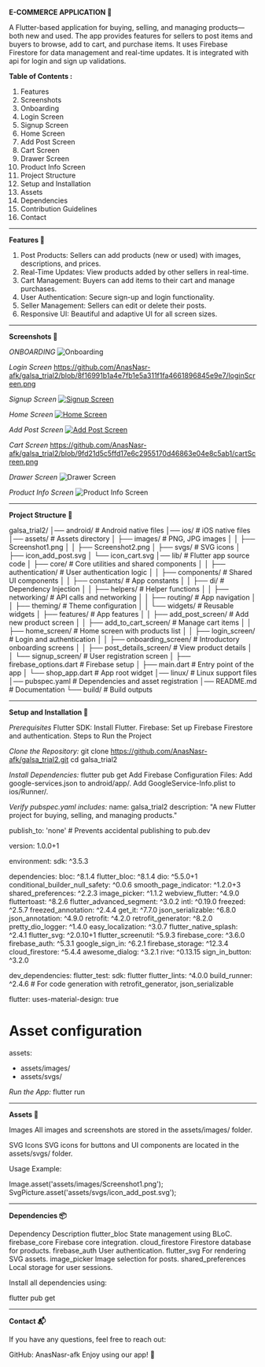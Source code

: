 **E-COMMERCE APPLICATION 🚀**

A Flutter-based application for buying, selling, and managing products—both new and used.
The app provides features for sellers to post items and buyers to browse, add to cart, and purchase items.
It uses Firebase Firestore for data management and real-time updates.
It is integrated with api for login and sign up validations.

**Table of Contents :** 
1. Features
2. Screenshots
3. Onboarding
4. Login Screen
5. Signup Screen
6. Home Screen
7. Add Post Screen
8. Cart Screen
9. Drawer Screen
10. Product Info Screen
11. Project Structure
12. Setup and Installation
13. Assets
14. Dependencies
15. Contribution Guidelines
16. Contact

--------------------------------------------------------------------------------------------------------------------------

**Features 🌟**

1. Post Products: Sellers can add products (new or used) with images, descriptions, and prices.
2. Real-Time Updates: View products added by other sellers in real-time.
3. Cart Management: Buyers can add items to their cart and manage purchases.
4. User Authentication: Secure sign-up and login functionality.
5. Seller Management: Sellers can edit or delete their posts.
6. Responsive UI: Beautiful and adaptive UI for all screen sizes.

---------------------------------------------------------------------------------------------------------------------------

**Screenshots 📸**

_ONBOARDING_
![Onboarding]([assets/images/onBoardingScreen.png](https://github.com/AnasNasr-afk/galsa_trial2/blob/ac496895a9528585d8a4a9c69c87acf294cc05bf/onBoardingScreen.png))

_Login Screen_
https://github.com/AnasNasr-afk/galsa_trial2/blob/8f16991b1a4e7fb1e5a311f1fa4661896845e9e7/loginScreen.png

_Signup Screen_
[![Signup Screen](assets/images/signUpScreen.png)](https://github.com/AnasNasr-afk/galsa_trial2/blob/0bb2cebae3e5bdf2c178480471c2486a58fa2b82/signUpScreen.png)

_Home Screen_
[![Home Screen](assets/images/homePageScreen.png)](https://github.com/AnasNasr-afk/galsa_trial2/blob/2a0f0cc69810da01b58036728670654a3de77f47/homePageScreen.png)

_Add Post Screen_
[![Add Post Screen](assets/images/addPostScreen.png)](https://github.com/AnasNasr-afk/galsa_trial2/blob/fbdae75c132cd092249254f9939644e9983050f3/addPostScreen.png)

_Cart Screen_
https://github.com/AnasNasr-afk/galsa_trial2/blob/9fd21d5c5ffd17e6c2955170d46863e04e8c5ab1/cartScreen.png

_Drawer Screen_
![Drawer Screen](assets/images/drawerScreen.png)

_Product Info Screen_
![Product Info Screen](assets/images/productInfoScreen.png)

---------------------------------------------------------------------------------------------------------------------------

**Project Structure 📂**

galsa_trial2/
│── android/                       # Android native files
│── ios/                           # iOS native files
│── assets/                        # Assets directory
│   ├── images/                    # PNG, JPG images
│   │   ├── Screenshot1.png
│   │   ├── Screenshot2.png
│   ├── svgs/                      # SVG icons
│       ├── icon_add_post.svg
│       └── icon_cart.svg
│── lib/                           # Flutter app source code
│   ├── core/                      # Core utilities and shared components
│   │   ├── authentication/        # User authentication logic
│   │   ├── components/            # Shared UI components
│   │   ├── constants/             # App constants
│   │   ├── di/                    # Dependency Injection
│   │   ├── helpers/               # Helper functions
│   │   ├── networking/            # API calls and networking
│   │   ├── routing/               # App navigation
│   │   ├── theming/               # Theme configuration
│   │   └── widgets/               # Reusable widgets
│   ├── features/                  # App features
│   │   ├── add_post_screen/       # Add new product screen
│   │   ├── add_to_cart_screen/    # Manage cart items
│   │   ├── home_screen/           # Home screen with products list
│   │   ├── login_screen/          # Login and authentication
│   │   ├── onboarding_screen/     # Introductory onboarding screens
│   │   ├── post_details_screen/   # View product details
│   │   └── signup_screen/         # User registration screen
│   ├── firebase_options.dart      # Firebase setup
│   ├── main.dart                  # Entry point of the app
│   └── shop_app.dart              # App root widget
│── linux/                         # Linux support files
│── pubspec.yaml                   # Dependencies and asset registration
│── README.md                      # Documentation
└── build/                         # Build outputs

---------------------------------------------------------------------------------------------------------------------------

**Setup and Installation 🔧**

_Prerequisites_
Flutter SDK: Install Flutter.
Firebase: Set up Firebase Firestore and authentication.
Steps to Run the Project

_Clone the Repository:_
git clone https://github.com/AnasNasr-afk/galsa_trial2.git
cd galsa_trial2

_Install Dependencies:_
flutter pub get
Add Firebase Configuration Files:
Add google-services.json to android/app/.
Add GoogleService-Info.plist to ios/Runner/.



_Verify pubspec.yaml includes:_
name: galsa_trial2
description: "A new Flutter project for buying, selling, and managing products."

publish_to: 'none' # Prevents accidental publishing to pub.dev

version: 1.0.0+1

environment:
sdk: ^3.5.3

dependencies:
bloc: ^8.1.4
flutter_bloc: ^8.1.4
dio: ^5.5.0+1
conditional_builder_null_safety: ^0.0.6
smooth_page_indicator: ^1.2.0+3
shared_preferences: ^2.2.3
image_picker: ^1.1.2
webview_flutter: ^4.9.0
fluttertoast: ^8.2.6
flutter_advanced_segment: ^3.0.2
intl: ^0.19.0
freezed: ^2.5.7
freezed_annotation: ^2.4.4
get_it: ^7.7.0
json_serializable: ^6.8.0
json_annotation: ^4.9.0
retrofit: ^4.2.0
retrofit_generator: ^8.2.0
pretty_dio_logger: ^1.4.0
easy_localization: ^3.0.7
flutter_native_splash: ^2.4.1
flutter_svg: ^2.0.10+1
flutter_screenutil: ^5.9.3
firebase_core: ^3.6.0
firebase_auth: ^5.3.1
google_sign_in: ^6.2.1
firebase_storage: ^12.3.4
cloud_firestore: ^5.4.4
awesome_dialog: ^3.2.1
rive: ^0.13.15
sign_in_button: ^3.2.0

dev_dependencies:
flutter_test:
sdk: flutter
flutter_lints: ^4.0.0
build_runner: ^2.4.6 # For code generation with retrofit_generator, json_serializable

flutter:
uses-material-design: true

# Asset configuration
assets:
- assets/images/
- assets/svgs/

_Run the App:_
flutter run

---------------------------------------------------------------------------------------------

**Assets 🎨**

Images
All images and screenshots are stored in the assets/images/ folder.

SVG Icons
SVG icons for buttons and UI components are located in the assets/svgs/ folder.

Usage Example:

Image.asset('assets/images/Screenshot1.png');
SvgPicture.asset('assets/svgs/icon_add_post.svg');

-------------------------------------------------------------------------------------------

**Dependencies 📦**

Dependency	Description
flutter_bloc	State management using BLoC.
firebase_core	Firebase core integration.
cloud_firestore	Firestore database for products.
firebase_auth	User authentication.
flutter_svg	For rendering SVG assets.
image_picker	Image selection for posts.
shared_preferences	Local storage for user sessions.

Install all dependencies using:

flutter pub get

-------------------------------------------------------------------------------------------


**Contact 📬**

If you have any questions, feel free to reach out:

GitHub: AnasNasr-afk
Enjoy using our app! 🚀
